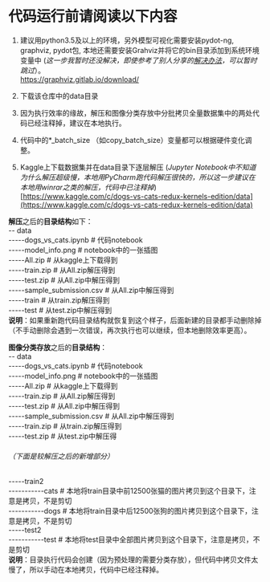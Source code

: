 # 代码运行前请阅读以下内容
1. 建议用python3.5及以上的环境，另外模型可视化需要安装pydot-ng, graphviz, pydot包, 本地还需要安装Grahviz并将它的bin目录添加到系统环境变量中 (*这一步我暂时还没解决，即使参考了别人分享的[解决办法](https://blog.csdn.net/u011311291/article/details/80298563)，可以暂时跳过*）。  
[https://graphviz.gitlab.io/download/ ](https://graphviz.gitlab.io/download/)

2. 下载该仓库中的data目录  
  
3. 因为执行效率的缘故，解压和图像分类存放中分批拷贝全量数据集中的两处代码已经注释掉，建议在本地执行。  

4. 代码中的*_batch_size （如copy_batch_size）变量都可以根据硬件变化调整。  

5. Kaggle上下载数据集并在data目录下逐层解压 (*Jupyter Notebook中不知道为什么解压超级慢，本地用PyCharm跑代码解压很快的，所以这一步建议在本地用winrar之类的解压，代码中已注释掉*)  
[https://www.kaggle.com/c/dogs-vs-cats-redux-kernels-edition/data](https://www.kaggle.com/c/dogs-vs-cats-redux-kernels-edition/data)  
  
  
**解压**之后的**目录结构**如下：  
\-- data    
\-----dogs_vs_cats.ipynb # 代码notebook    
\-----model_info.png  # notebook中的一张插图  
\-----All.zip  # 从kaggle上下载得到    
\-----train.zip # 从All.zip解压得到   
\-----test.zip # 从All.zip中解压得到  
\-----sample_submission.csv # 从All.zip中解压得到    
\-----train # 从train.zip解压得到     
\-----test # 从test.zip中解压得到  
**说明**：如果重新跑代码目录结构就恢复到这个样子，后面新建的目录都手动删除掉（不手动删除会遇到一次错误，再次执行也可以继续，但本地删除效率更高）。


**图像分类存放**之后的**目录结构**：  
\-- data    
\-----dogs_vs_cats.ipynb # 代码notebook    
\-----model_info.png  # notebook中的一张插图  
\-----All.zip  # 从kaggle上下载得到    
\-----train.zip # 从All.zip解压得到   
\-----test.zip # 从All.zip中解压得到  
\-----sample_submission.csv # 从All.zip中解压得到    
\-----train.zip # 从train.zip解压得到     
\-----test.zip # 从test.zip中解压得  
###### （下面是较解压之后的新增部分）  
\-----train2  
\-----------cats  # 本地将train目录中前12500张猫的图片拷贝到这个目录下，注意是拷贝，不是剪切  
\-----------dogs  # 本地将train目录中后12500张狗的图片拷贝到这个目录下，注意是拷贝，不是剪切    
\-----test2  
\-----------test  # 本地将test目录中全部图片拷贝到这个目录下，注意是拷贝，不是剪切  
**说明**：目录执行代码会创建（因为预处理的需要分类存放），但代码中拷贝文件太慢了，所以手动在本地拷贝，代码中已经注释掉。
